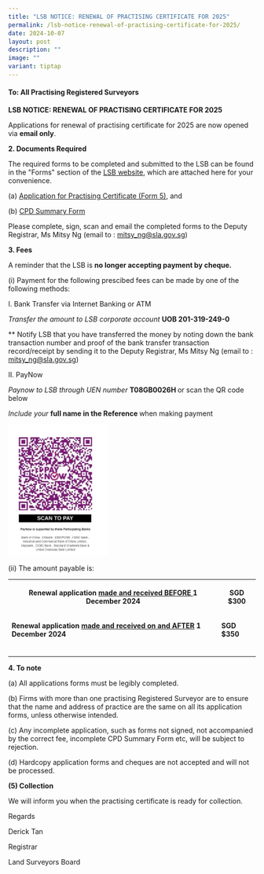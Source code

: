 ```yaml
---
title: "LSB NOTICE: RENEWAL OF PRACTISING CERTIFICATE FOR 2025"
permalink: /lsb-notice-renewal-of-practising-certificate-for-2025/
date: 2024-10-07
layout: post
description: ""
image: ""
variant: tiptap
---
```

<h4><strong>To: All Practising Registered Surveyors</strong></h4>
<p><strong>LSB NOTICE: RENEWAL OF PRACTISING CERTIFICATE FOR 2025</strong>
</p>
<p>Applications for renewal of practising certificate for 2025 are now opened
via <strong>email only</strong>.</p>
<p><strong>2. Documents Required</strong>
</p>
<p>The required forms to be completed and submitted to the LSB can be found
in the "Forms" section of the <a href="https://lsb.mlaw.gov.sg" rel="noopener nofollow" target="_blank">LSB website</a>, which are attached here
for your convenience.</p>
<p>(a) <a href="https://lsb.mlaw.gov.sg/files/linkclickbc26.doc" rel="noopener nofollow" target="_blank">Application for Practising Certificate (Form 5)</a>,
and</p>
<p>(b) <a href="/files/CPD_Summary_Form_Apr2022_Final_Published.pdf" rel="noopener noreferrer nofollow" target="_blank">CPD Summary Form</a>
</p>
<p>Please complete, sign, scan and email the completed forms to the Deputy
Registrar, Ms Mitsy Ng (email to : <a href="mailto:mitsy_ng@sla.gov.sg" rel="noopener noreferrer nofollow" target="_blank">mitsy_ng@sla.gov.sg</a>)</p>
<p></p>
<p><strong>3. Fees</strong>
</p>
<p>A reminder that the LSB is <strong>no longer accepting payment by cheque.</strong>
</p>
<p>(i) Payment for the following prescibed fees can be made by one of the
following methods:</p>
<p>I. Bank Transfer via Internet Banking or ATM</p>
<p><em>Transfer the amount to LSB corporate account </em><strong>UOB 201-319-249-0</strong>
</p>
<p>** Notify LSB that you have transferred the money by noting down the bank
transaction number and proof of the bank transfer transaction record/receipt
by sending it to the Deputy Registrar, Ms Mitsy Ng (email to : <a href="mailto:mitsy_ng@sla.gov.sg" rel="noopener noreferrer nofollow" target="_blank"><u>mitsy_ng@sla.gov.sg</u></a>)</p>
<p>II. PayNow</p>
<p><em>Paynow to LSB through UEN number </em><strong>T08GB0026H </strong>or
scan the QR code below</p>
<p><em>Include your </em><strong>full name in the Reference </strong>when
making payment</p>
<p></p>
<div class="isomer-image-wrapper">
<img style="width: 40%;" height="auto" width="100%" alt="" src="/images/LSB_paynow_qr_code.jpg">
</div>
<p></p>
<p>(ii) The amount payable is:</p>
<table style="minWidth: 50px">
<colgroup>
<col>
<col>
</colgroup>
<tbody>
<tr>
<th rowspan="1" colspan="1">
<p>Renewal application <u>made and received BEFORE </u>1 December 2024</p>
</th>
<th rowspan="1" colspan="1">
<p>SGD $300</p>
</th>
</tr>
<tr>
<td rowspan="1" colspan="1">
<p><strong>Renewal application <u>made and received on and AFTER</u> 1 December 2024</strong>
</p>
</td>
<td rowspan="1" colspan="1">
<p><strong>SGD $350</strong>
</p>
</td>
</tr>
<tr>
<td rowspan="1" colspan="1">
<p></p>
</td>
<td rowspan="1" colspan="1">
<p></p>
</td>
</tr>
</tbody>
</table>
<p></p>
<p><strong>4. To note</strong>
</p>
<p>(a) All applications forms must be legibly completed.</p>
<p>(b) Firms with more than one practising Registered Surveyor are to ensure
that the name and address of practice are the same on all its application
forms, unless otherwise intended.</p>
<p>(c) Any incomplete application, such as forms not signed, not accompanied
by the correct fee, incomplete CPD Summary Form etc, will be subject to
rejection.</p>
<p>(d) Hardcopy application forms and cheques are not accepted and will not
be processed.</p>
<p><strong>(5) Collection</strong>
</p>
<p>We will inform you when the practising certificate is ready for collection.</p>
<p>Regards</p>
<p>Derick Tan</p>
<p>Registrar</p>
<p>Land Surveyors Board</p>
<p></p>
<p></p>
<p></p>